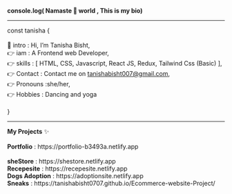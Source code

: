 <b>console.log( Namaste 🙏 world , This is my bio)</b>
<hr>

const tanisha { </br>
</br>
 👋 intro    :  Hi, I’m Tanisha Bisht, </br>
 👉 iam      : A Frontend web Developer,</br>
 👉 skills   : [ HTML, CSS, Javascript, React JS, Redux, Tailwind Css (Basic) ],</br>
 👉 Contact  : Contact me on tanishabisht007@gmail.com,</br>
 👉 Pronouns :she/her,</br>
 👉 Hobbies  : Dancing and yoga</br>
 </br>
  }
 <hr>
 <b>My Projects</b> ✨ </br>
  </br>
 <b>Portfolio</b>     : https://portfolio-b3493a.netlify.app</br>
 </br>
 <b>sheStore</b>      : https://shestore.netlify.app</br>
 <b>Recepesite</b>    : https://recepesite.netlify.app </br>
 <b>Dogs Adoption</b> : https://adoptionsite.netlify.app </br>
 <b>Sneaks</b>        :  https://tanishabisht0707.github.io/Ecommerce-website-Project/</br>
 
 
  
